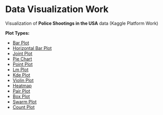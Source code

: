 # Data Visualization Work

Visualization of <b>Police Shootings in the USA</b> data (Kaggle Platform Work)

<b>Plot Types:</b>
<ul>
<li><a href="https://github.com/osmanaliyardim/data-visualization/blob/master/AmericanPoliceShootingsWithBARPLOT.py">Bar Plot</a></li>
<li><a href="https://github.com/osmanaliyardim/data-visualization/blob/master/AmericanPoliceShootingsWithBARPLOT.py">Horizontal Bar Plot</a></li>
<li><a href="https://github.com/osmanaliyardim/data-visualization-with-seaborn/blob/master/AmericanPoliceShootingsWithJOINTPLOT.py">Joint Plot</a></li>
<li><a href="https://github.com/osmanaliyardim/data-visualization-with-seaborn/blob/master/AmericanPoliceShootingsWithPIECHART.py">Pie Chart</a></li>
<li><a href="https://github.com/osmanaliyardim/data-visualization-with-seaborn/blob/master/AmericanPoliceShootingsWithPOINTPLOT.py">Point Plot</a></li>
<li><a href="https://github.com/osmanaliyardim/data-visualization-with-seaborn/blob/master/AmericanPoliceShootingsWithPLOTS.py">Lm Plot</a></li>
<li><a href="https://github.com/osmanaliyardim/data-visualization-with-seaborn/blob/master/AmericanPoliceShootingsWithPLOTS.py">Kde Plot</a></li>
<li><a href="https://github.com/osmanaliyardim/data-visualization-with-seaborn/blob/master/AmericanPoliceShootingsWithPLOTS.py">Violin Plot</a></li>
<li><a href="https://github.com/osmanaliyardim/data-visualization-with-seaborn/blob/master/AmericanPoliceShootingsWithPLOTS.py">Heatmap</a></li>
<li><a href="https://github.com/osmanaliyardim/data-visualization-with-seaborn/blob/master/AmericanPoliceShootingsWithPLOTS.py">Pair Plot</a></li>
<li><a href="https://github.com/osmanaliyardim/data-visualization-with-seaborn/blob/master/AmericanPoliceShootingsWithPLOTS2.py">Box Plot</a></li>
<li><a href="https://github.com/osmanaliyardim/data-visualization-with-seaborn/blob/master/AmericanPoliceShootingsWithPLOTS2.py">Swarm Plot</a></li>
<li><a href="https://github.com/osmanaliyardim/data-visualization-with-seaborn/blob/master/AmericanPoliceShootingsWithPLOTS2.py">Count Plot</a></li>

